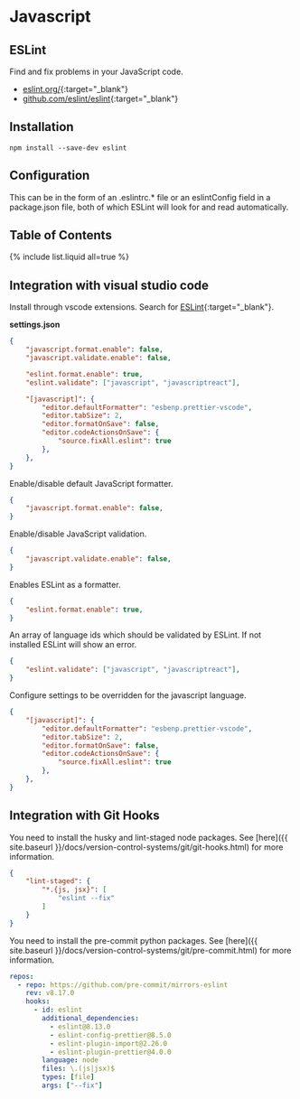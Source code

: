 # Javascript

## ESLint

Find and fix problems in your JavaScript code.

- [eslint.org/](https://eslint.org/){:target="_blank"}
- [github.com/eslint/eslint](https://github.com/eslint/eslint){:target="_blank"}

## Installation

```shell
npm install --save-dev eslint
```

## Configuration

This can be in the form of an .eslintrc.* file or an eslintConfig field in a package.json file, both of which ESLint will look for and read automatically.

## Table of Contents

{% include list.liquid all=true %}

## Integration with visual studio code

Install through vscode extensions. Search for [ESLint](https://marketplace.visualstudio.com/items?itemName=dbaeumer.vscode-eslint){:target="_blank"}.

**settings.json**

```json
{
    "javascript.format.enable": false,
    "javascript.validate.enable": false,

    "eslint.format.enable": true,
    "eslint.validate": ["javascript", "javascriptreact"],

    "[javascript]": {
        "editor.defaultFormatter": "esbenp.prettier-vscode",
        "editor.tabSize": 2,
        "editor.formatOnSave": false,
        "editor.codeActionsOnSave": {
            "source.fixAll.eslint": true
        },
    },
}
```

Enable/disable default JavaScript formatter.

```json
{
    "javascript.format.enable": false,
}
```

Enable/disable JavaScript validation.

```json
{
    "javascript.validate.enable": false,
}
```

Enables ESLint as a formatter.

```json
{
    "eslint.format.enable": true,
}
```

An array of language ids which should be validated by ESLint. If not installed ESLint will show an error.

```json
{
    "eslint.validate": ["javascript", "javascriptreact"],
}
```

Configure settings to be overridden for the javascript language.

```json
{
    "[javascript]": {
        "editor.defaultFormatter": "esbenp.prettier-vscode",
        "editor.tabSize": 2,
        "editor.formatOnSave": false,
        "editor.codeActionsOnSave": {
            "source.fixAll.eslint": true
        },
    },
}
```

## Integration with Git Hooks

You need to install the husky and lint-staged node packages. See [here]({{ site.baseurl }}/docs/version-control-systems/git/git-hooks.html) for more information.

```json
{
    "lint-staged": {
        "*.{js, jsx}": [
            "eslint --fix"
        ]
    }
}
```

You need to install the pre-commit python packages. See [here]({{ site.baseurl }}/docs/version-control-systems/git/pre-commit.html) for more information.

```yaml
repos:
  - repo: https://github.com/pre-commit/mirrors-eslint
    rev: v8.17.0
    hooks:
      - id: eslint
        additional_dependencies:
          - eslint@8.13.0
          - eslint-config-prettier@8.5.0
          - eslint-plugin-import@2.26.0
          - eslint-plugin-prettier@4.0.0
        language: node
        files: \.(js|jsx)$
        types: [file]
        args: ["--fix"]
```
